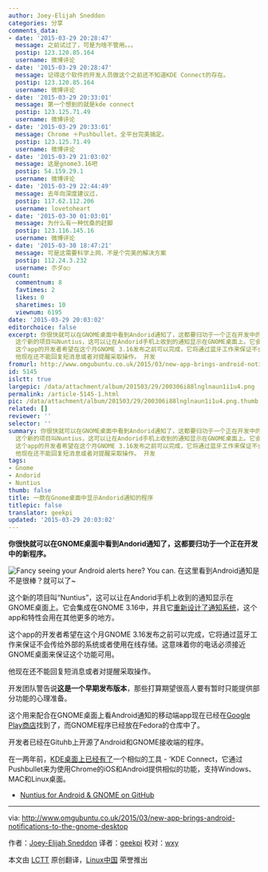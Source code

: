 ```yaml
---
author: Joey-Elijah Sneddon
categories: 分享
comments_data:
- date: '2015-03-29 20:28:47'
  message: 之前试过了，可是为啥不管用。。。
  postip: 123.120.85.164
  username: 微博评论
- date: '2015-03-29 20:28:47'
  message: 记得这个软件的开发人员做这个之前还不知道KDE Connect的存在。
  postip: 123.120.85.164
  username: 微博评论
- date: '2015-03-29 20:33:01'
  message: 第一个想到的就是kde connect
  postip: 123.125.71.49
  username: 微博评论
- date: '2015-03-29 20:33:01'
  message: Chrome ＋Pushbullet，全平台完美搞定。
  postip: 123.125.71.49
  username: 微博评论
- date: '2015-03-29 21:03:02'
  message: 这是gnome3.16吧
  postip: 54.159.29.1
  username: 微博评论
- date: '2015-03-29 22:44:49'
  message: 去年向深度建议过，
  postip: 117.62.112.206
  username: lovetoheart
- date: '2015-03-30 01:03:01'
  message: 为什么有一种忧桑的赶脚
  postip: 123.116.145.16
  username: 微博评论
- date: '2015-03-30 18:47:21'
  message: 可是这需要科学上网，不是个完美的解决方案
  postip: 112.24.3.232
  username: 朩ダo○
count:
  commentnum: 8
  favtimes: 2
  likes: 0
  sharetimes: 10
  viewnum: 6195
date: '2015-03-29 20:03:02'
editorchoice: false
excerpt: 你很快就可以在GNOME桌面中看到Andorid通知了，这都要归功于一个正在开发中的新程序。  在这里看到Android通知是不是很棒？就可以了~
  这个新的项目叫Nuntius，这可以让在Andorid手机上收到的通知显示在GNOME桌面上。它会集成在GNOME 3.16中，并且它重新设计了通知系统，这个app和特性会用在其他更多的地方。
  这个app的开发者希望在这个月GNOME 3.16发布之前可以完成，它将通过蓝牙工作来保证不会传给外部的系统或者使用在线存储。这意味着你的电话必须接近GNOME桌面来保证这个功能可用。
  他现在还不能回复短消息或者对提醒采取操作。 开发
fromurl: http://www.omgubuntu.co.uk/2015/03/new-app-brings-android-notifications-to-the-gnome-desktop
id: 5145
islctt: true
largepic: /data/attachment/album/201503/29/200306i88lnglnaun1i1u4.png
permalink: /article-5145-1.html
pic: /data/attachment/album/201503/29/200306i88lnglnaun1i1u4.png.thumb.jpg
related: []
reviewer: ''
selector: ''
summary: 你很快就可以在GNOME桌面中看到Andorid通知了，这都要归功于一个正在开发中的新程序。  在这里看到Android通知是不是很棒？就可以了~
  这个新的项目叫Nuntius，这可以让在Andorid手机上收到的通知显示在GNOME桌面上。它会集成在GNOME 3.16中，并且它重新设计了通知系统，这个app和特性会用在其他更多的地方。
  这个app的开发者希望在这个月GNOME 3.16发布之前可以完成，它将通过蓝牙工作来保证不会传给外部的系统或者使用在线存储。这意味着你的电话必须接近GNOME桌面来保证这个功能可用。
  他现在还不能回复短消息或者对提醒采取操作。 开发
tags:
- Gnome
- Andorid
- Nuntius
thumb: false
title: 一款在Gnome桌面中显示Andorid通知的程序
titlepic: false
translator: geekpi
updated: '2015-03-29 20:03:02'
---
```


**你很快就可以在GNOME桌面中看到Andorid通知了，这都要归功于一个正在开发中的新程序。**


![Fancy seeing your Android alerts here? You can.](/data/attachment/album/201503/29/200306i88lnglnaun1i1u4.png) 在这里看到Android通知是不是很棒？就可以了~


这个新的项目叫“Nuntius”，这可以让在Andorid手机上收到的通知显示在GNOME桌面上。它会集成在GNOME 3.16中，并且它[重新设计了通知系统](http://www.omgubuntu.co.uk/2015/02/4-reason-why-gnome-3-16-might-be-the-best-version-yet-gallery)，这个app和特性会用在其他更多的地方。


这个app的开发者希望在这个月GNOME 3.16发布之前可以完成，它将通过蓝牙工作来保证不会传给外部的系统或者使用在线存储。这意味着你的电话必须接近GNOME桌面来保证这个功能可用。


他现在还不能回复短消息或者对提醒采取操作。


开发团队警告说**这是一个早期发布版本**，那些打算期望很高人要有暂时只能提供部分功能的心理准备。


这个用来配合在GNOME桌面上看Android通知的移动端app现在已经在[Google Play商店](https://play.google.com/store/apps/details?id=org.holylobster.nuntius)找到了，而GNOME程序已经放在Fedora的仓库中了。


开发者已经在Gituhb上开源了Android和GNOME接收端的程序。


在一两年前，[KDE桌面上已经有了](http://www.omgubuntu.co.uk/2014/06/kde-connect-android-notifications-linux-desktop)一个相似的工具 - ‘KDE Connect，它通过Pushbullet来为使用Chrome的iOS和Android提供相似的功能，支持Windows、MAC和Linux桌面。


* [Nuntius for Android & GNOME on GitHub](https://github.com/holylobster)




---


via: <http://www.omgubuntu.co.uk/2015/03/new-app-brings-android-notifications-to-the-gnome-desktop>


作者：[Joey-Elijah Sneddon](https://plus.google.com/117485690627814051450/?rel=author) 译者：[geekpi](https://github.com/geekpi) 校对：[wxy](https://github.com/wxy)


本文由 [LCTT](https://github.com/LCTT/TranslateProject) 原创翻译，[Linux中国](http://linux.cn/) 荣誉推出